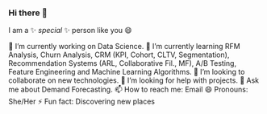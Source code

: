 ### Hi there 👋

I am a ✨ _special_ ✨ person like you 😄


🔭 I’m currently working on Data Science.
🌱 I’m currently learning RFM Analysis, Churn Analysis, CRM (KPI, Cohort, CLTV, Segmentation), Recommendation Systems (ARL, Collaborative Fil., MF), A/B Testing, Feature Engineering and Machine Learning Algorithms.
👯 I’m looking to collaborate on new technologies.
🤔 I’m looking for help with projects.
💬 Ask me about Demand Forecasting.
📫 How to reach me: Email
😄 Pronouns: She/Her
⚡ Fun fact: Discovering new places

